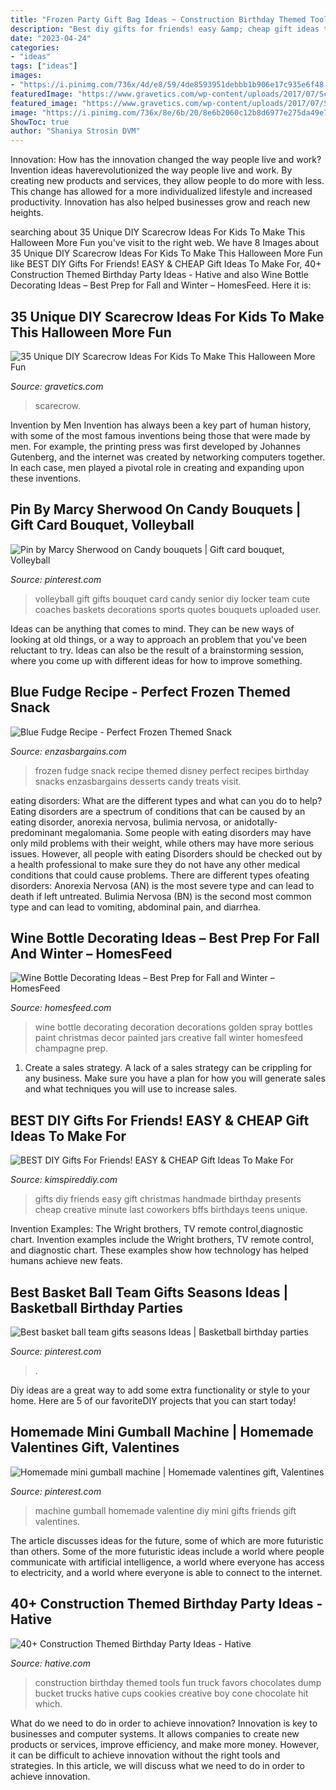 ```yaml
---
title: "Frozen Party Gift Bag Ideas ~ Construction Birthday Themed Tools Fun Truck Favors Chocolates Dump Bucket Trucks Hative Cups Cookies Creative Boy Cone Chocolate Hit Which"
description: "Best diy gifts for friends! easy &amp; cheap gift ideas to make for"
date: "2023-04-24"
categories:
- "ideas"
tags: ["ideas"]
images:
- "https://i.pinimg.com/736x/4d/e8/59/4de8593951debbb1b906e17c935e6f48.jpg"
featuredImage: "https://www.gravetics.com/wp-content/uploads/2017/07/Scarecrow-Halloween-Treat-Bags.jpg"
featured_image: "https://www.gravetics.com/wp-content/uploads/2017/07/Scarecrow-Halloween-Treat-Bags.jpg"
image: "https://i.pinimg.com/736x/8e/6b/20/8e6b2060c12b8d6977e275da49e7d98f--volleyball-party-volleyball-senior-gifts.jpg"
ShowToc: true
author: "Shaniya Strosin DVM"
---
```



Innovation: How has the innovation changed the way people live and work?
Invention ideas haverevolutionized the way people live and work. By creating new products and services, they allow people to do more with less. This change has allowed for a more individualized lifestyle and increased productivity. Innovation has also helped businesses grow and reach new heights.

	

		
searching about 35 Unique DIY Scarecrow Ideas For Kids To Make This Halloween More Fun you've visit to the right web. We have 8 Images about 35 Unique DIY Scarecrow Ideas For Kids To Make This Halloween More Fun like BEST DIY Gifts For Friends! EASY &amp; CHEAP Gift Ideas To Make For, 40+ Construction Themed Birthday Party Ideas - Hative and also Wine Bottle Decorating Ideas – Best Prep for Fall and Winter – HomesFeed. Here it is:
		
    
## 35 Unique DIY Scarecrow Ideas For Kids To Make This Halloween More Fun

<img loading=lazy src="https://www.gravetics.com/wp-content/uploads/2017/07/Scarecrow-Halloween-Treat-Bags.jpg" onerror="this.onerror=null;this.src='https://tse3.mm.bing.net/th?id=OIP.ASabLyLYU8JMFgVXpLnN4wHaLH&amp;pid=15.1';" alt="35 Unique DIY Scarecrow Ideas For Kids To Make This Halloween More Fun">

_Source: gravetics.com_

>scarecrow. 

	

Invention by Men
Invention has always been a key part of human history, with some of the most famous inventions being those that were made by men. For example, the printing press was first developed by Johannes Gutenberg, and the internet was created by networking computers together. In each case, men played a pivotal role in creating and expanding upon these inventions.

    
## Pin By Marcy Sherwood On Candy Bouquets | Gift Card Bouquet, Volleyball

<img loading=lazy src="https://i.pinimg.com/736x/8e/6b/20/8e6b2060c12b8d6977e275da49e7d98f--volleyball-party-volleyball-senior-gifts.jpg" onerror="this.onerror=null;this.src='https://tse3.mm.bing.net/th?id=OIP.ZmmBQWKyPmZsabqUr4ALYQHaJ6&amp;pid=15.1';" alt="Pin by Marcy Sherwood on Candy bouquets | Gift card bouquet, Volleyball">

_Source: pinterest.com_

>volleyball gift gifts bouquet card candy senior diy locker team cute coaches baskets decorations sports quotes bouquets uploaded user. 

	

Ideas can be anything that comes to mind. They can be new ways of looking at old things, or a way to approach an problem that you've been reluctant to try. Ideas can also be the result of a brainstorming session, where you come up with different ideas for how to improve something.

    
## Blue Fudge Recipe - Perfect Frozen Themed Snack

<img loading=lazy src="https://www.enzasbargains.com/wp-content/uploads/2015/12/frozen-blue-fudge-recipe.png" onerror="this.onerror=null;this.src='https://tse4.mm.bing.net/th?id=OIP.j4yOVu-xsRdm_RmphS5oxAHaLH&amp;pid=15.1';" alt="Blue Fudge Recipe - Perfect Frozen Themed Snack">

_Source: enzasbargains.com_

>frozen fudge snack recipe themed disney perfect recipes birthday snacks enzasbargains desserts candy treats visit. 

	

eating disorders: What are the different types and what can you do to help?
Eating disorders are a spectrum of conditions that can be caused by an eating disorder, anorexia nervosa, bulimia nervosa, or anidotally-predominant megalomania. Some people with eating disorders may have only mild problems with their weight, while others may have more serious issues. However, all people with eating Disorders should be checked out by a health professional to make sure they do not have any other medical conditions that could cause problems. 
There are different types ofeating disorders: Anorexia Nervosa (AN) is the most severe type and can lead to death if left untreated. Bulimia Nervosa (BN) is the second most common type and can lead to vomiting, abdominal pain, and diarrhea.

    
## Wine Bottle Decorating Ideas – Best Prep For Fall And Winter – HomesFeed

<img loading=lazy src="https://homesfeed.com/wp-content/uploads/2015/09/lovable-golden-wine-bottle-decorating-ideas-with-spray-paint-and-glitter-and-pink-rose-on-top.jpg" onerror="this.onerror=null;this.src='https://tse4.mm.bing.net/th?id=OIP.KIqeaEOPn_w-KjAnaQXUxAHaJ3&amp;pid=15.1';" alt="Wine Bottle Decorating Ideas – Best Prep for Fall and Winter – HomesFeed">

_Source: homesfeed.com_

>wine bottle decorating decoration decorations golden spray bottles paint christmas decor painted jars creative fall winter homesfeed champagne prep. 

	

1. Create a sales strategy. A lack of a sales strategy can be crippling for any business. Make sure you have a plan for how you will generate sales and what techniques you will use to increase sales.

    
## BEST DIY Gifts For Friends! EASY &amp; CHEAP Gift Ideas To Make For

<img loading=lazy src="https://kimspireddiy.com/wp-content/uploads/2018/10/BEST-DIY-Gifts-For-Friends-EASY-and-CHEAP-Gift-Ideas-To-Make-For-Birthdays-Christmas-Gifts-Creative-and-Unique-Presents-That-Are-Cute-Last-Minute-Handmade-Ideas-BFFs-Teens-3.jpg" onerror="this.onerror=null;this.src='https://tse2.mm.bing.net/th?id=OIP.e574BDk4GIDFl7_s4yPBYwHaLH&amp;pid=15.1';" alt="BEST DIY Gifts For Friends! EASY &amp; CHEAP Gift Ideas To Make For">

_Source: kimspireddiy.com_

>gifts diy friends easy gift christmas handmade birthday presents cheap creative minute last coworkers bffs birthdays teens unique. 

	

Invention Examples: The Wright brothers, TV remote control,diagnostic chart.
Invention examples include the Wright brothers, TV remote control, and diagnostic chart. These examples show how technology has helped humans achieve new feats.

    
## Best Basket Ball Team Gifts Seasons Ideas | Basketball Birthday Parties

<img loading=lazy src="https://i.pinimg.com/originals/96/c5/47/96c5478d303272fdefc2641f0ee1a28a.jpg" onerror="this.onerror=null;this.src='https://tse3.mm.bing.net/th?id=OIP.vGp-M8c-TU1Nx7gz1JliWgAAAA&amp;pid=15.1';" alt="Best basket ball team gifts seasons Ideas | Basketball birthday parties">

_Source: pinterest.com_

>. 

	

Diy ideas are a great way to add some extra functionality or style to your home. Here are 5 of our favoriteDIY projects that you can start today!

    
## Homemade Mini Gumball Machine | Homemade Valentines Gift, Valentines

<img loading=lazy src="https://i.pinimg.com/736x/4d/e8/59/4de8593951debbb1b906e17c935e6f48.jpg" onerror="this.onerror=null;this.src='https://tse4.mm.bing.net/th?id=OIP.SKNEIlC3ts8z8xKRXuQkiAHaLH&amp;pid=15.1';" alt="Homemade mini gumball machine | Homemade valentines gift, Valentines">

_Source: pinterest.com_

>machine gumball homemade valentine diy mini gifts friends gift valentines. 

	

The article discusses ideas for the future, some of which are more futuristic than others. Some of the more futuristic ideas include a world where people communicate with artificial intelligence, a world where everyone has access to electricity, and a world where everyone is able to connect to the internet.

    
## 40+ Construction Themed Birthday Party Ideas - Hative

<img loading=lazy src="https://hative.com/wp-content/uploads/2015/06/construction-birthday-party/37-construction-themed-birthday-party.jpg" onerror="this.onerror=null;this.src='https://tse3.mm.bing.net/th?id=OIP.UgfeAcTSFX2iv97Xi2fV_QHaKX&amp;pid=15.1';" alt="40+ Construction Themed Birthday Party Ideas - Hative">

_Source: hative.com_

>construction birthday themed tools fun truck favors chocolates dump bucket trucks hative cups cookies creative boy cone chocolate hit which. 

	

What do we need to do in order to achieve innovation?
Innovation is key to businesses and computer systems. It allows companies to create new products or services, improve efficiency, and make more money. However, it can be difficult to achieve innovation without the right tools and strategies. In this article, we will discuss what we need to do in order to achieve innovation.

